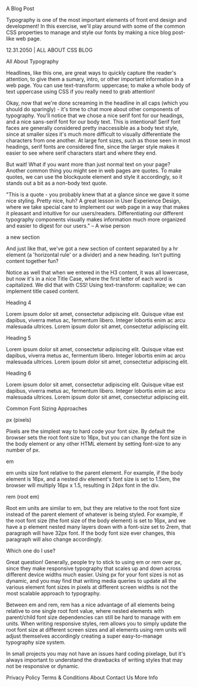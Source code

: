 A Blog Post

Typography is one of the most important elements of front end design and development! In this exercise, we'll play around with some of the common CSS properties to manage and style our fonts by making a nice blog post-like web page.

12.31.2050 | ALL ABOUT CSS BLOG

All About Typography

Headlines, like this one, are great ways to quickly capture the
reader's attention, to give them a sumary, intro, or other important
information in a web page. You can use
text-transform: uppercase; to make a whole body of text
uppercase using CSS if you really need to grab attention!

Okay, now that we're done screaming in the headline in all caps (which you should do sparingly) - it's time to chat more about other components of typography. You'll notice that we chose a nice serif font for our headings, and a nice sans-serif font for our body text. This is intentional! Serif font faces are generally considered pretty inaccessible as a body text style, since at smaller sizes it's much more difficult to visually differentiate the characters from one another. At large font sizes, such as those seen in most headings, serif fonts are considered fine, since the larger style makes it easier to see where serif characters start and where they end.

But wait! What if you want more than just normal text on your page? Another common thing you might see in web pages are quotes. To make quotes, we can use the blockquote element and style it accordingly, so it stands out a bit as a non-body text quote.

"This is a quote - you probably knew that at a glance since we gave it some nice styling. Pretty nice, huh? A great lesson in User Experience Design, where we take special care to implement our web page in a way that makes it pleasant and intuitive for our users/readers. Differentiating our different typography components visually makes information much more organized and easier to digest for our users."
– A wise person

a new section

And just like that, we've got a new section of content separated by a hr element (a 'horizontal rule' or a divider) and a new heading. Isn't putting content together fun?

Notice as well that when we entered in the H3 content, it was all lowercase, but now it's in a nice Title Case, where the first letter of each word is capitalized. We did that with CSS! Using text-transform: capitalize; we can implement title cased content.

Heading 4

Lorem ipsum dolor sit amet, consectetur adipiscing elit. Quisque vitae est dapibus, viverra metus ac, fermentum libero. Integer lobortis enim ac arcu malesuada ultrices. Lorem ipsum dolor sit amet, consectetur adipiscing elit.

Heading 5

Lorem ipsum dolor sit amet, consectetur adipiscing elit. Quisque vitae est dapibus, viverra metus ac, fermentum libero. Integer lobortis enim ac arcu malesuada ultrices. Lorem ipsum dolor sit amet, consectetur adipiscing elit.

Heading 6

Lorem ipsum dolor sit amet, consectetur adipiscing elit. Quisque vitae est dapibus, viverra metus ac, fermentum libero. Integer lobortis enim ac arcu malesuada ultrices. Lorem ipsum dolor sit amet, consectetur adipiscing elit.

Common Font Sizing Approaches

px (pixels)

Pixels are the simplest way to hard code your font size. By default the browser sets the root font size to 16px, but you can change the font size in the body element or any other HTML element by setting font-size to any number of px.

em

em units size font relative to the parent element. For example, if the body element is 16px, and a nested div element's font size is set to 1.5em, the browser will multiply 16px x 1.5, resulting in 24px font in the div.

rem (root em)

Root em units are similar to em, but they are relative to the root font size instead of the parent element of whatever is being styled. For example, if the root font size (the font size of the body element) is set to 16px, and we have a p element nested many layers down with a font-size set to 2rem, that paragraph will have 32px font. If the body font size ever changes, this paragraph will also change accordingly.

Which one do I use?

Great question! Generally, people try to stick to using em or rem over px, since they make responsive typography that scales up and down across different device widths much easier. Using px for your font sizes is not as dynamic, and you may find that writing media queries to update all the various element font sizes in pixels at different screen widths is not the most scalable approach to typography.

Between em and rem, rem has a nice advantage of all elements being relative to one single root font value, where nested elements with parent/child font size dependencies can still be hard to manage with em units. When writing responsive styles, rem allows you to simply update the root font size at different screen sizes and all elements using rem units will adjust themselves accordingly creating a super easy-to-manage typography size system.

In small projects you may not have an issues hard coding pixelage, but it's always important to understand the drawbacks of writing styles that may not be responsive or dynamic.

Privacy Policy
Terms & Conditions
About
Contact Us
More Info
